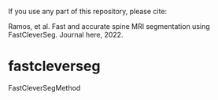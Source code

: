 If you use any part of this repository, please cite:

Ramos, et al. Fast and accurate spine MRI segmentation using FastCleverSeg. Journal here, 2022.

# fastcleverseg
FastCleverSegMethod
